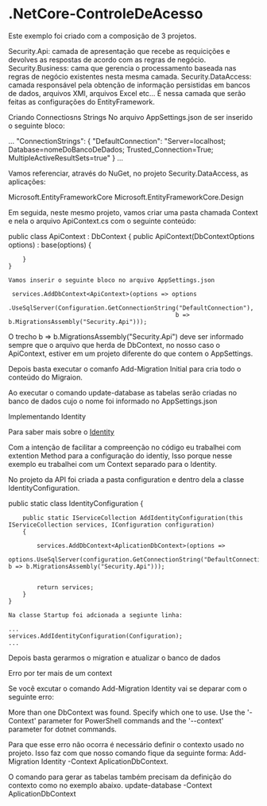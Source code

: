 # .NetCore-ControleDeAcesso

Este exemplo foi criado com a composição de 3 projetos.

Security.Api: camada de apresentação que recebe as requicições e devolves as respostas de acordo com as regras de negócio.
Security.Business: cama que gerencia o processamento baseada nas regras de negócio existentes nesta mesma camada.
Security.DataAccess: camada responsável pela obtenção de informação persistidas em bancos de dados, arquivos XMl, arquivos Excel etc...
É nessa camada que serão feitas as configurações do EntityFramework.

Criando Connectiosns Strings
    No arquivo AppSettings.json de ser inserido o seguinte bloco:
   
 ...
"ConnectionStrings": {
    "DefaultConnection": "Server=localhost; Database=nomeDoBancoDeDados; Trusted_Connection=True; MultipleActiveResultSets=true"
  }
  ...

Vamos referenciar, através do NuGet, no projeto Security.DataAccess, as aplicações:

Microsoft.EntityFrameworkCore
Microsoft.EntityFrameworkCore.Design

Em seguida, neste mesmo projeto, vamos criar uma pasta chamada Context e nela o arquivo ApiContext.cs com o seguinte conteúdo:

 public class ApiContext : DbContext
    {
        public ApiContext(DbContextOptions<ApiContext> options) : base(options)
        {

        }
    }

    Vamos inserir o seguinte bloco no arquivo AppSettings.json

     services.AddDbContext<ApiContext>(options => options
                                                  .UseSqlServer(Configuration.GetConnectionString("DefaultConnection"),
                                                   b => b.MigrationsAssembly("Security.Api")));


O trecho  b => b.MigrationsAssembly("Security.Api") deve ser informado sempre que o arquivo que herda de DbContext, no nosso caso
o ApiContext, estiver em um projeto diferente do que contem o AppSettings.

Depois basta executar o comanfo Add-Migration Initial para cria todo o conteúdo do Migraion.

Ao executar o comando update-database as tabelas serão criadas no banco de dados cujo o nome foi informado no AppSettings.json

Implementando Identity

Para saber mais sobre o <a href="https://docs.microsoft.com/pt-br/aspnet/core/security/authentication/identity?view=aspnetcore-2.2&tabs=visual-studio">Identity</a>

Com a intenção de facilitar a compreenção no código eu trabalhei com extention Method para a configuração do identiy, Isso 
porque nesse exemplo eu trabalhei com um Context separado para o Identity.

No projeto da API foi criada a pasta configuration e dentro dela a classe IdentityConfiguration.

 public static class IdentityConfiguration
    {

        public static IServiceCollection AddIdentityConfiguration(this IServiceCollection services, IConfiguration configuration)
        {

            services.AddDbContext<AplicationDbContext>(options =>
            options.UseSqlServer(configuration.GetConnectionString("DefaultConnection"), b => b.MigrationsAssembly("Security.Api")));


            return services;
        }
    }

    Na classe Startup foi adcionada a segiunte linha:

    ...
    services.AddIdentityConfiguration(Configuration);
    ...

Depois basta gerarmos o migration e atualizar o banco de dados

Erro por ter mais de um context

Se você excutar o comando Add-Migration Identity vai se deparar com o seguinte erro:

More than one DbContext was found. Specify which one to use. Use the '-Context' parameter for PowerShell commands and the '--context' parameter for dotnet commands.


Para que esse erro não ocorra é necessário definir o contexto usado no projeto. Isso faz com que nosso comando fique da seguinte forma:
Add-Migration Identity -Context AplicationDbContext.

O comando para gerar as tabelas também precisam da definição do contexto como no exemplo abaixo.
update-database -Context AplicationDbContext
           


